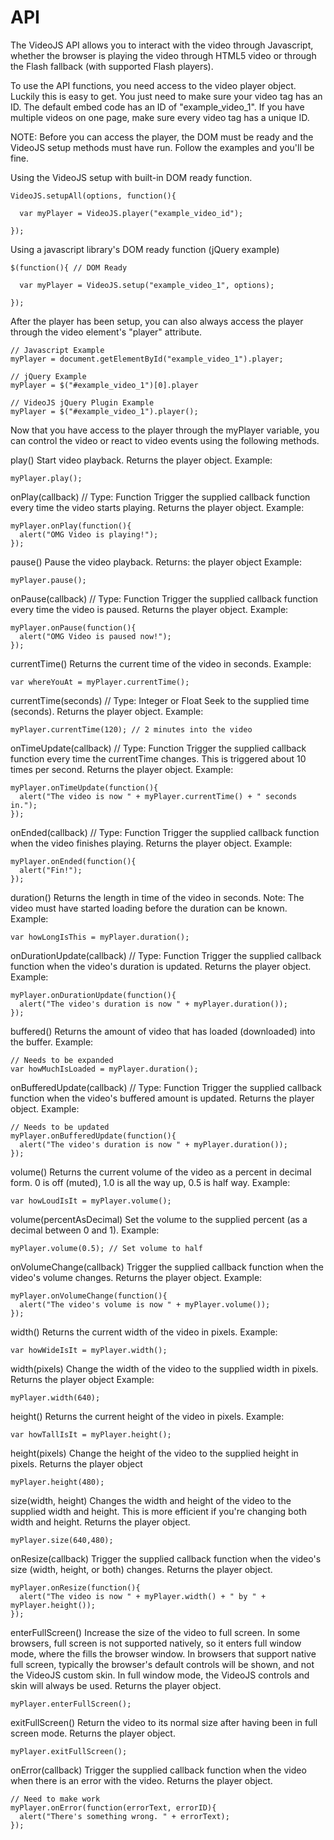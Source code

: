 API
===
The VideoJS API allows you to interact with the video through Javascript, whether the browser is playing the video through HTML5 video or through the Flash fallback (with supported Flash players).

To use the API functions, you need access to the video player object. Luckily this is easy to get. You just need to make sure your video tag has an ID. The default embed code has an ID of "example_video_1". If you have multiple videos on one page, make sure every video tag has a unique ID.

NOTE: Before you can access the player, the DOM must be ready and the VideoJS setup methods must have run. Follow the examples and you'll be fine.

Using the VideoJS setup with built-in DOM ready function.

    VideoJS.setupAll(options, function(){

      var myPlayer = VideoJS.player("example_video_id");

    });

Using a javascript library's DOM ready function (jQuery example)

    $(function(){ // DOM Ready

      var myPlayer = VideoJS.setup("example_video_1", options);

    });

After the player has been setup, you can also always access the player through the video element's "player" attribute.

    // Javascript Example
    myPlayer = document.getElementById("example_video_1").player;
  
    // jQuery Example
    myPlayer = $("#example_video_1")[0].player
  
    // VideoJS jQuery Plugin Example
    myPlayer = $("#example_video_1").player();


Now that you have access to the player through the myPlayer variable, you can control the video or react to video events using the following methods.

play()
  Start video playback.
  Returns the player object.
  Example:

    myPlayer.play();

onPlay(callback) // Type: Function
  Trigger the supplied callback function every time the video starts playing.
  Returns the player object.
  Example:

    myPlayer.onPlay(function(){
      alert("OMG Video is playing!");
    });

pause()
  Pause the video playback.
  Returns: the player object
  Example:

    myPlayer.pause();

onPause(callback) // Type: Function
  Trigger the supplied callback function every time the video is paused.
  Returns the player object.
  Example:

    myPlayer.onPause(function(){
      alert("OMG Video is paused now!");
    });

currentTime()
  Returns the current time of the video in seconds.
  Example:

    var whereYouAt = myPlayer.currentTime();

currentTime(seconds) // Type: Integer or Float
  Seek to the supplied time (seconds).
  Returns the player object.
  Example:

    myPlayer.currentTime(120); // 2 minutes into the video

onTimeUpdate(callback) // Type: Function
  Trigger the supplied callback function every time the currentTime changes. This is triggered about 10 times per second.
  Returns the player object.
  Example:

    myPlayer.onTimeUpdate(function(){
      alert("The video is now " + myPlayer.currentTime() + " seconds in.");
    });

onEnded(callback) // Type: Function
  Trigger the supplied callback function when the video finishes playing.
  Returns the player object.
  Example:

    myPlayer.onEnded(function(){
      alert("Fin!");
    });

duration()
  Returns the length in time of the video in seconds. Note: The video must have started loading before the duration can be known.
  Example:

    var howLongIsThis = myPlayer.duration();

onDurationUpdate(callback) // Type: Function
  Trigger the supplied callback function when the video's duration is updated.
  Returns the player object.
  Example:

    myPlayer.onDurationUpdate(function(){
      alert("The video's duration is now " + myPlayer.duration());
    });

buffered()
  Returns the amount of video that has loaded (downloaded) into the buffer.
  Example:

    // Needs to be expanded
    var howMuchIsLoaded = myPlayer.duration();

onBufferedUpdate(callback) // Type: Function
  Trigger the supplied callback function when the video's buffered amount is updated.
  Returns the player object.
  Example:

    // Needs to be updated
    myPlayer.onBufferedUpdate(function(){
      alert("The video's duration is now " + myPlayer.duration());
    });

volume()
  Returns the current volume of the video as a percent in decimal form. 0 is off (muted), 1.0 is all the way up, 0.5 is half way.
  Example:

    var howLoudIsIt = myPlayer.volume();

volume(percentAsDecimal)
  Set the volume to the supplied percent (as a decimal between 0 and 1).
  Example:

    myPlayer.volume(0.5); // Set volume to half

onVolumeChange(callback)
  Trigger the supplied callback function when the video's volume changes.
  Returns the player object.
  Example:

    myPlayer.onVolumeChange(function(){
      alert("The video's volume is now " + myPlayer.volume());
    });

width()
  Returns the current width of the video in pixels.
  Example:
  
    var howWideIsIt = myPlayer.width();

width(pixels)
  Change the width of the video to the supplied width in pixels.
  Returns the player object
  Example:

    myPlayer.width(640);

height()
  Returns the current height of the video in pixels.
  Example:

    var howTallIsIt = myPlayer.height();

height(pixels)
  Change the height of the video to the supplied height in pixels.
  Returns the player object

    myPlayer.height(480);

size(width, height)
  Changes the width and height of the video to the supplied width and height. This is more efficient if you're changing both width and height.
  Returns the player object.
  
    myPlayer.size(640,480);

onResize(callback)
  Trigger the supplied callback function when the video's size (width, height, or both) changes.
  Returns the player object.

    myPlayer.onResize(function(){
      alert("The video is now " + myPlayer.width() + " by " + myPlayer.height());
    });

enterFullScreen()
  Increase the size of the video to full screen. In some browsers, full screen is not supported natively, so it enters full window mode, where the fills the browser window. In browsers that support native full screen, typically the browser's default controls will be shown, and not the VideoJS custom skin. In full window mode, the VideoJS controls and skin will always be used.
  Returns the player object.

    myPlayer.enterFullScreen();

exitFullScreen()
  Return the video to its normal size after having been in full screen mode.
  Returns the player object.

    myPlayer.exitFullScreen();

onError(callback)
  Trigger the supplied callback function when the video when there is an error with the video.
  Returns the player object.

    // Need to make work
    myPlayer.onError(function(errorText, errorID){
      alert("There's something wrong. " + errorText);
    });